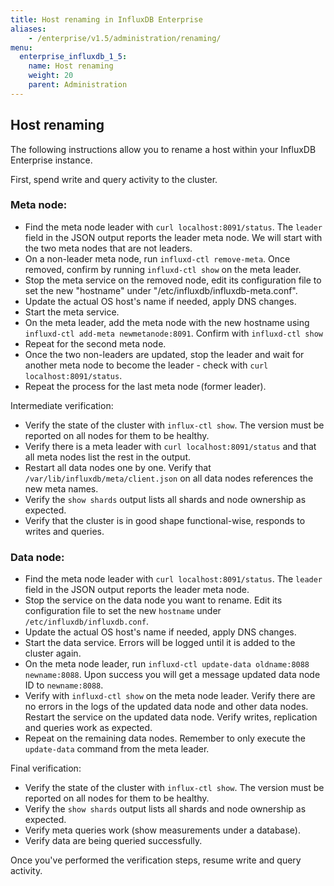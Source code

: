 ```yaml
---
title: Host renaming in InfluxDB Enterprise
aliases:
    - /enterprise/v1.5/administration/renaming/
menu:
  enterprise_influxdb_1_5:
    name: Host renaming
    weight: 20
    parent: Administration
---
```


## Host renaming

The following instructions allow you to rename a host within your InfluxDB Enterprise instance.

First, spend write and query activity to the cluster.

### Meta node:
- Find the meta node leader with `curl localhost:8091/status`. The `leader` field in the JSON output reports the leader meta node. We will start with the two meta nodes that are not leaders.
- On a non-leader meta node, run `influxd-ctl remove-meta`. Once removed, confirm by running `influxd-ctl show` on the meta leader.
- Stop the meta service on the removed node, edit its configuration file to set the new "hostname" under "/etc/influxdb/influxdb-meta.conf".
- Update the actual OS host's name if needed, apply DNS changes.
- Start the meta service.
- On the meta leader, add the meta node with the new hostname using `influxd-ctl add-meta newmetanode:8091`. Confirm with `influxd-ctl show`
- Repeat for the second meta node.
- Once the two non-leaders are updated, stop the leader and wait for another meta node to become the leader - check with `curl localhost:8091/status`.
- Repeat the process for the last meta node (former leader).

Intermediate verification:
- Verify the state of the cluster with `influx-ctl show`. The version must be reported on all nodes for them to be healthy.
- Verify there is a meta leader with `curl localhost:8091/status` and that all meta nodes list the rest in the output.
- Restart all data nodes one by one. Verify that `/var/lib/influxdb/meta/client.json` on all data nodes references the new meta names.
- Verify the `show shards` output lists all shards and node ownership as expected.
- Verify that the cluster is in good shape functional-wise, responds to writes and queries.

### Data node:
- Find the meta node leader with `curl localhost:8091/status`. The `leader` field in the JSON output reports the leader meta node.
- Stop the service on the data node you want to rename. Edit its configuration file to set the new `hostname` under `/etc/influxdb/influxdb.conf`.
- Update the actual OS host's name if needed, apply DNS changes.
- Start the data service. Errors will be logged until it is added to the cluster again.
- On the meta node leader, run `influxd-ctl update-data oldname:8088 newname:8088`. Upon success you will get a message updated data node ID to `newname:8088`.
- Verify with `influxd-ctl show` on the meta node leader. Verify there are no errors in the logs of the updated data node and other data nodes. Restart the service on the updated data node. Verify writes, replication and queries work as expected.
- Repeat on the remaining data nodes. Remember to only execute the `update-data` command from the meta leader.

Final verification:
- Verify the state of the cluster with `influx-ctl show`. The version must be reported on all nodes for them to be healthy.
- Verify the `show shards` output lists all shards and node ownership as expected.
- Verify meta queries work (show measurements under a database).
- Verify data are being queried successfully.

Once you've performed the verification steps, resume write and query activity.
